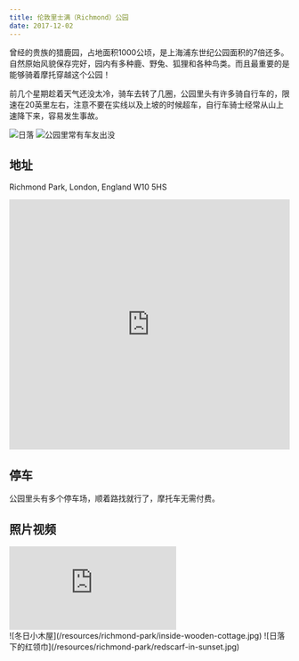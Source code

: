```yaml
---
title: 伦敦里士满（Richmond）公园
date: 2017-12-02
---
```


曾经的贵族的猎鹿园，占地面积1000公顷，是上海浦东世纪公园面积的7倍还多。自然原始风貌保存完好，园内有多种鹿、野兔、狐狸和各种鸟类。而且最重要的是能够骑着摩托穿越这个公园！

前几个星期趁着天气还没太冷，骑车去转了几圈，公园里头有许多骑自行车的，限速在20英里左右，注意不要在实线以及上坡的时候超车，自行车骑士经常从山上速降下来，容易发生事故。

![日落](/resources/richmond-park/sunset.jpg)
![公园里常有车友出没](/resources/richmond-park/bikers.jpg)

## 地址

Richmond Park, London, England W10 5HS
<iframe src="https://www.google.com/maps/embed?pb=!1m16!1m12!1m3!1d13762.749533537473!2d-0.26944346403859!3d51.44115877670108!2m3!1f0!2f0!3f0!3m2!1i1024!2i768!4f13.1!2m1!1srichmond+park!5e0!3m2!1sen!2suk!4v1512571777845" height="450" frameborder="0" style="width: 100%; border:0" allowfullscreen></iframe>

## 停车

公园里头有多个停车场，顺着路找就行了，摩托车无需付费。

## 照片视频

<div class="iframe-video-container">
    <iframe src="https://www.youtube.com/embed/h00EXM_ziFA" frameborder="0" gesture="media" allow="encrypted-media" allowfullscreen></iframe>
</div>
![冬日小木屋](/resources/richmond-park/inside-wooden-cottage.jpg)
![日落下的红领巾](/resources/richmond-park/redscarf-in-sunset.jpg)